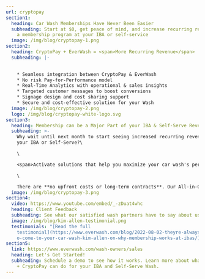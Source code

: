 ```yaml
---
url: cryptopay
section1:
  heading: Car Wash Memberships Have Never Been Easier
  subheading: Start at $0, get peace of mind, and increase recurring revenue with
    a membership program at your IBA or self-service
  image: /img/blog/cryptopay-1.png
section2:
  heading: CryptoPay + EverWash = <span>More Recurring Revenue</span>
  subheading: |-
    

    * Seamless integration between CryptoPay & EverWash
    * No risk Pay-for-Performance model
    * Real-Time Analytics with operational & sales insights
    * Targeted customer messages to boost conversions
    * Signage design and cost sharing support
    * Secure and cost-effective solution for your Wash
  image: /img/blog/cryptopay-2.png
  logo: /img/blog/cryptopay-white-logo.svg
section3:
  heading: Membership can be a Major Part of your IBA & Self-Serve Revenue Picture
  subheading: >-
    Why wait until next month to start seeing increased recurring revenue at
    your IBA or Self-Serve?\

    \

    <span>Activate solutions that help you maximize your car wash's performance quickly.</span> Through EverWash's partnership with CryptoPay, we are able to offer your customers a simple membership payment option in addition to the other great benefits that come from being an EverWash member.</span>\

    \

    There are **no upfront costs or long-term contracts**. Our All-in-One Membership Subscription platform helps you grow and retain your customer base.
  image: /img/blog/cryptopay-3.png
section4:
  video: https://www.youtube.com/embed/_-zDuat4whc
  heading: Client Feedback
  subheading: See what our satisfied wash partners have to say about us!
  image: /img/blog/kim-allen-testimonial.png
  testimonials: "[Read the full
    testimonial](https://www.everwash.com/blog/2022-08-02-theyre-always-going-t\
    o-come-to-your-car-wash-kim-allen-on-why-membership-works-at-ibas/)"
section5:
  link: https://www.everwash.com/wash-owners/sales
  heading: Let's Get Started!
  subheading: Schedule a demo to see how it works. Learn more about what EverWash
    + CryptoPay can do for your IBA and Self-Serve Wash.
---
```

